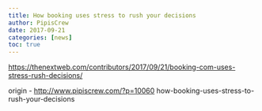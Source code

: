 ```yaml
---
title: How booking uses stress to rush your decisions
author: PipisCrew
date: 2017-09-21
categories: [news]
toc: true
---
```


https://thenextweb.com/contributors/2017/09/21/booking-com-uses-stress-rush-decisions/

origin - http://www.pipiscrew.com/?p=10060 how-booking-uses-stress-to-rush-your-decisions